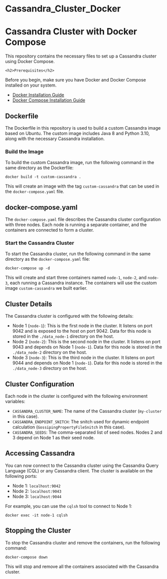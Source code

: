 # Cassandra_Cluster_Docker


<body>
    <h1>Cassandra Cluster with Docker Compose</h1>
    <p>This repository contains the necessary files to set up a Cassandra cluster using Docker Compose.</p>

    <h2>Prerequisites</h2>
<p>Before you begin, make sure you have Docker and Docker Compose installed on your system.</p>
<ul>
    <li><a href="https://docs.docker.com/engine/install/">Docker Installation Guide</a></li>
    <li><a href="https://docs.docker.com/compose/install/">Docker Compose Installation Guide</a></li>
</ul>

<h2>Dockerfile</h2>
<p>The Dockerfile in this repository is used to build a custom Cassandra image based on Ubuntu. The custom image includes Java 8 and Python 3.10, along with the necessary Cassandra installation.</p>

<h3>Build the Image</h3>
<p>To build the custom Cassandra image, run the following command in the same directory as the Dockerfile:</p>
<code>docker build -t custom-cassandra .</code>
<p>This will create an image with the tag <code>custom-cassandra</code> that can be used in the <code>docker-compose.yaml</code> file.</p>

<h2>docker-compose.yaml</h2>
<p>The <code>docker-compose.yaml</code> file describes the Cassandra cluster configuration with three nodes. Each node is running a separate container, and the containers are connected to form a cluster.</p>

<h3>Start the Cassandra Cluster</h3>
<p>To start the Cassandra cluster, run the following command in the same directory as the <code>docker-compose.yaml</code> file:</p>
<code>docker-compose up -d</code>
<p>This will create and start three containers named <code>node-1</code>, <code>node-2</code>, and <code>node-3</code>, each running a Cassandra instance. The containers will use the custom image <code>custom-cassandra</code> we built earlier.</p>

<h2>Cluster Details</h2>
<p>The Cassandra cluster is configured with the following details:</p>
<ul>
    <li>Node 1 (<code>node-1</code>): This is the first node in the cluster. It listens on port 9042 and is exposed to the host on port 9042. Data for this node is stored in the <code>./data_node-1</code> directory on the host.</li>
    <li>Node 2 (<code>node-2</code>): This is the second node in the cluster. It listens on port 9043 and depends on Node 1 (<code>node-1</code>). Data for this node is stored in the <code>./data_node-2</code> directory on the host.</li>
    <li>Node 3 (<code>node-3</code>): This is the third node in the cluster. It listens on port 9044 and depends on Node 1 (<code>node-1</code>). Data for this node is stored in the <code>./data_node-3</code> directory on the host.</li>
</ul>

<h2>Cluster Configuration</h2>
<p>Each node in the cluster is configured with the following environment variables:</p>
<ul>
    <li><code>CASSANDRA_CLUSTER_NAME</code>: The name of the Cassandra cluster (<code>my-cluster</code> in this case).</li>
    <li><code>CASSANDRA_ENDPOINT_SNITCH</code>: The snitch used for dynamic endpoint calculation (<code>GossipingPropertyFileSnitch</code> in this case).</li>
    <li><code>CASSANDRA_SEEDS</code>: The comma-separated list of seed nodes. Nodes 2 and 3 depend on Node 1 as their seed node.</li>
</ul>

<h2>Accessing Cassandra</h2>
<p>You can now connect to the Cassandra cluster using the Cassandra Query Language (CQL) or any Cassandra client. The cluster is available on the following ports:</p>
<ul>
    <li>Node 1: <code>localhost:9042</code></li>
    <li>Node 2: <code>localhost:9043</code></li>
    <li>Node 3: <code>localhost:9044</code></li>
</ul>
<p>For example, you can use the <code>cqlsh</code> tool to connect to Node 1:</p>
<code>docker exec -it node-1 cqlsh</code>

<h2>Stopping the Cluster</h2>
<p>To stop the Cassandra cluster and remove the containers, run the following command:</p>
<code>docker-compose down</code>
<p>This will stop and remove all the containers associated with the Cassandra cluster.</p>
</body>
